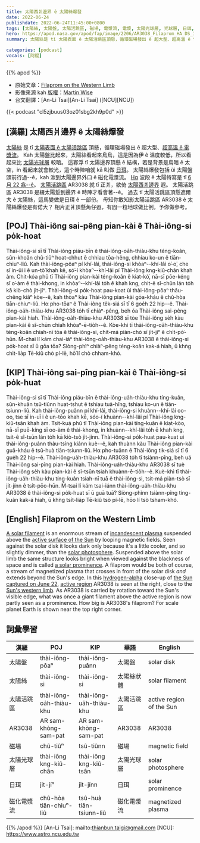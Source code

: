 ```yaml
---
title: 太陽西爿邊界 ê 太陽絲爆發
date: 2022-06-24
publishdate: 2022-06-24T11:45:00+0800
tags: [太陽絲, 太陽盤, 太陽活跳區, 磁場, 電漿流, 電漿, 太陽光球層, 光球層, 日珥, 磁化電漿流, 太陽活跳區 AR3038]
hero: https://apod.nasa.gov/apod/fap/image/2206/AR3038_Filaprom_HA_DS_150mmF20_IMX174_Color_06222022_1024.jpg
summary: 太陽絲是 tī 太陽表面 ê 太陽活跳區頂懸，循環磁場發出 ê 超大型、超高溫 ê 電漿流。

categories: [podcast]
vocals: [阿錕]
---
```


{{% apod %}}

- 原始文章：[Filaprom on the Western Limb](https://apod.nasa.gov/apod/ap220624.html)
- 影像來源 kah [版權][copyright]：[Martin Wise](https://www.astrobin.com/users/MalVeauX/)
- 台文翻譯：[An-Li Tsai][An-Li Tsai] ([NCU][NCU])

{{< podcast "cl5zjbuus03oz01sbg2kh9p0d" >}}

## [漢羅] 太陽西爿邊界 ê 太陽絲爆發
[太陽絲][A solar filament] 是 tī [太陽表面 ê 太陽活跳區][active surface of the Sun] 頂懸，循環磁場發出 ê 超大型、[超高溫 ê 電漿流][incandescent plasma]。
Kah 太陽盤比起來，太陽絲看起來烏烏，這是因為伊 ê 溫度較低，所以看起來比 [太陽光球層][solar photosphere] 較暗。
這寡浮 tī 太陽邊界頂懸 ê 結構，若是背景是烏暗 ê 太空，in 看起來就會較光，這个時陣咱就 kā 叫做 [日珥][a solar prominence]。
太陽絲爆發包括 ùi 太陽盤頭前行過--ê，kah 湠到太陽邊界外口 ê 磁化電漿流。
[Hα][hydrogen-alpha] 波段 ê 太陽特寫是 tī [6 月 22 翕--ê][the Sun captured on June 22]。
[太陽活跳區][active region t] AR3038 就 tī 正爿，欲倚 [太陽西爿邊界][Sun's western limb] 遐。
太陽活跳區 AR3038 是綴太陽踅到邊界 ê 時陣才看會著--ê。
過去 tī 太陽活跳區頂懸遮爾大 ê 太陽絲，這馬變做是日珥 ê 一部份。
毋知你敢知影太陽活跳區 AR3038 ê 太陽絲爆發是有偌大？
相片正爿頂懸角仔遐，有囥一粒地球做比例，予你做參考。


## [POJ] Thài-iông sai-pêng pian-kài ê Thài-iông-si po̍k-hoat
Thài-iông-si sī tī Thài-iông piáu-bīn ê thài-iông-oa̍h-thiàu-khu téng-koân, sûn-khoân chû-tiûⁿ hoat-chhut ê chhiau tōa-hêng, chhiau ko-un ê tiān-chiuⁿ-liû.
Kah thài-iông-pôaⁿ pí khí-lâi, thài-iông-si khòaⁿ--khí-lâi o͘-o͘, che sī in-ūi i ê un-tō͘ khah kē, só͘-í khòaⁿ--khí-lâi pí Thài-iông kng-kiû-chân khah àm.
Chit-kóa phû tī Thài-iông pian-kài téng-koân ê kiat-kò͘, nā-sī pōe-kéng sī o͘-àm ê thài-khong, in khòaⁿ--khí-lâi to̍h ē khah kng, chit-ê sî-chūn lán to̍h kā kiò-chò ji̍t-jíⁿ.
Thài-iông-si po̍k-hoat pau-koat ùi thài-iông-pôaⁿ thâu-chêng kiâⁿ kòe--ê, kah thòaⁿ kàu Thài-iông pian-kài gōa-kháu ê chû-hòa tiān-chiuⁿ-liû.
Hα pho-tōaⁿ ê Thài-iông te̍k-siá sī tī 6 goe̍h 22 hip--ê.
Thài-iông-oa̍h-thiàu-khu AR3038 to̍h tī chiàⁿ-pêng, beh óa Thài-iông sai-pêng pian-kài hiah.
Thài-iông-oa̍h-thiàu-khu AR3038 sī tòe Thài-iông se̍h kàu pian-kài ê sî-chūn chiah khòaⁿ-ē-tio̍h--ê.
Kòe-khì tī thài-iông-oa̍h-thiàu-khu téng-koân chiah-nī tōa ê thài-iông-si, chit-má piàn-chò sī ji̍t-jíⁿ ê chi̍t-pō͘-hūn.
M̄-chai lí kám chai-iáⁿ thài-iông-oa̍h-thiàu-khu AR3038 ê thài-iông-si po̍k-hoat sī ū gōa tōa?
Siòng-phìⁿ chiàⁿ-pêng téng-koân kak-á hiah, ū khǹg chi̍t-lia̍p Tē-kiû chò pí-lē, hō͘ lí chò chham-khó.

## [KIP] Thài-iông sai-pîng pian-kài ê Thài-iông-si po̍k-huat
Thài-iông-si sī tī Thài-iông piáu-bīn ê thài-iông-ua̍h-thiàu-khu tíng-kuân, sûn-khuân tsû-tiûnn huat-tshut ê tshiau tuā-hîng, tshiau ko-un ê tiān-tsiunn-liû.
Kah thài-iông-puânn pí khí-lâi, thài-iông-si khuànn--khí-lâi oo-oo, tse sī in-uī i ê un-tōo khah kē, sóo-í khuànn--khí-lâi pí Thài-iông kng-kiû-tsân khah àm.
Tsit-kuá phû tī Thài-iông pian-kài tíng-kuân ê kiat-kòo, nā-sī puē-kíng sī oo-àm ê thài-khong, in khuànn--khí-lâi to̍h ē khah kng, tsit-ê sî-tsūn lán to̍h kā kiò-tsò ji̍t-jínn.
Thài-iông-si po̍k-huat pau-kuat uì thài-iông-puânn thâu-tsîng kiânn kuè--ê, kah thuànn kàu Thài-iông pian-kài guā-kháu ê tsû-huà tiān-tsiunn-liû.
Hα pho-tuānn ê Thài-iông ti̍k-siá sī tī 6 gue̍h 22 hip--ê.
Thài-iông-ua̍h-thiàu-khu AR3038 to̍h tī tsiànn-pîng, beh uá Thài-iông sai-pîng pian-kài hiah.
Thài-iông-ua̍h-thiàu-khu AR3038 sī tuè Thài-iông se̍h kàu pian-kài ê sî-tsūn tsiah khuànn-ē-tio̍h--ê.
Kuè-khì tī thài-iông-ua̍h-thiàu-khu tíng-kuân tsiah-nī tuā ê thài-iông-si, tsit-má piàn-tsò sī ji̍t-jínn ê tsi̍t-pōo-hūn.
M̄-tsai lí kám tsai-iánn thài-iông-ua̍h-thiàu-khu AR3038 ê thài-iông-si po̍k-huat sī ū guā tuā?
Siòng-phìnn tsiànn-pîng tíng-kuân kak-á hiah, ū khǹg tsi̍t-lia̍p Tē-kiû tsò pí-lē, hōo lí tsò tsham-khó.

## [English] Filaprom on the Western Limb
[A solar filament][A solar filament] is an enormous stream of [incandescent plasma][incandescent plasma] suspended above the [active surface of the Sun][active surface of the Sun] by looping magnetic fields.
Seen against the solar disk it looks dark only because it's a little cooler, and so slightly dimmer, than the [solar photosphere][solar photosphere].
Suspended above the solar limb the same structure looks bright when viewed against the blackness of space and is called [a solar prominence][a solar prominence].
A filaprom would be both of course, a stream of magnetized plasma that crosses in front of the solar disk _and_ extends beyond the Sun's edge.
In this [hydrogen-alpha][hydrogen-alpha] close-up of [the Sun captured on June 22][the Sun captured on June 22], [active region][active region e] AR3038 is seen at the right, close to the [Sun's western limb][Sun's western limb].
As AR3038 is carried by rotation toward the Sun's visible edge, what was once a giant filament above the active region is now partly seen as a prominence.
How big is AR3038's filaprom?
For scale planet Earth is shown near the top right corner.

## 詞彙學習

|漢羅|POJ|KIP|華語|English|
|-|-|-|-|-|
|太陽盤|thài-iông-pôaⁿ|thài-iông-puânn|太陽盤|solar disk|
|太陽絲|thài-iông-si|thài-iông-si|太陽絲狀體|solar filament|
|太陽活跳區|thài-iông-oa̍h-thiàu-khu|thài-iông-ua̍h-thiàu-khu|太陽活跳區|active region of the Sun|
|AR3038|AR sam-khòng-sam-pat|AR sam-khòng-sam-pat|AR3038|AR3038|
|磁場|chû-tiûⁿ|tsû-tiûnn|磁場|magnetic field|
|太陽光球層|thài-iông kng-kiû-chân|thài-iông kng-kiû-tsân|太陽光球層|solar photosphere|
|日珥|ji̍t-jíⁿ|ji̍t-jínn|日珥|solar prominence|
|磁化電漿流|chû-hòa tiān-chiuⁿ-liû|tsû-huà tiān-tsiunn-liû|磁化電漿流|magnetized plasma|

{{% /apod %}}
[An-Li Tsai]: mailto:thianbun.taigi@gmail.com
[NCU]: https://www.astro.ncu.edu.tw

[copyright]: https://apod.nasa.gov/apod/fap/lib/about_apod.html#srapply

[A solar filament]:https://apod.nasa.gov/apod/ap150210.html
[incandescent plasma]:https://apod.nasa.gov/apod/ap130426.html
[active surface of the Sun]:https://sdo.gsfc.nasa.gov/
[solar photosphere]:https://www.nasa.gov/mission_pages/iris/multimedia/layerzoo.html
[a solar prominence]:https://apod.nasa.gov/apod/ap140304.html
[hydrogen-alpha]:https://www.youtube.com/watch?v=G-41RMTCdTE
[the Sun captured on June 22]:https://www.cloudynights.com/topic/828933-huge-filaprom-and-ar3038-ha-june-22nd-2022/
[active region e]:https://apod.nasa.gov/apod/ap210702.html
[active region t]:https://apod.tw/daily/20210702/
[Sun's western limb]:https://earthsky.org/sun/east-and-west-on-the-sun-reversed
